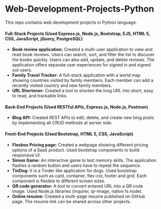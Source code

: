 # Web-Development-Projects-Python
This repo contains web development projects in Python language.

#### Full-Stack Projects (Used Express.js, Node.js, Bootstrap, EJS, HTML 5, CSS, JavaScript, jQuery, PostgreSQL)
- **Book review application:** Created a multi-user application to view and read book reviews. Users can search, sort, and filter
the list to discover the books quickly. Users can also add, update, and delete reviews. The application offers separate user
experiences for signed in and signed out users.
- **Family Travel Tracker:** A full-stack application with a world map showing countries visited by family members. Each
member can add a recently visited country and new family members.
- **URL Shortener:** Created a tool to shorten the long URL into short, easy to read, and trackable links.
  
#### Back-End Projects (Used RESTful APIs, Express.js, Node.js, Postman)
- **Blog API:** Created REST APIs to edit, delete, and create new blog posts by implementing all CRUD methods at
server side.

#### Front-End Projects (Used Bootstrap, HTML 5, CSS, JavaScript)
- **Flexbox Pricing page:** Created a webpage showing different pricing options of a SaaS product. Used bootstrap components to
build responsive UI.
- **Simon Game:** An interactive game to test memory skills. The application flashes a random button and users have to
repeat the sequence.
- **TinDog:** It is a Tinder like application for dogs. Used bootstrap components such as card, container, flex-col, footer and grid.
Each component is flexible to different screen sizes.
- **QR code generator:** A tool to convert entered URL into a QR code image. Used Node.js libraries (inquirer, qr-image, native fs
node).
- **Online resume:** Created a multi-page resume published on GitHub page. The resume link can be shared across other projects.

